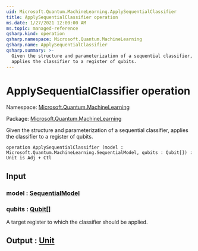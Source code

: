 ```yaml
---
uid: Microsoft.Quantum.MachineLearning.ApplySequentialClassifier
title: ApplySequentialClassifier operation
ms.date: 1/27/2021 12:00:00 AM
ms.topic: managed-reference
qsharp.kind: operation
qsharp.namespace: Microsoft.Quantum.MachineLearning
qsharp.name: ApplySequentialClassifier
qsharp.summary: >-
  Given the structure and parameterization of a sequential classifier,
  applies the classifier to a register of qubits.
---
```


# ApplySequentialClassifier operation

Namespace: [Microsoft.Quantum.MachineLearning](xref:Microsoft.Quantum.MachineLearning)

Package: [Microsoft.Quantum.MachineLearning](https://nuget.org/packages/Microsoft.Quantum.MachineLearning)


Given the structure and parameterization of a sequential classifier,applies the classifier to a register of qubits.

```qsharp
operation ApplySequentialClassifier (model : Microsoft.Quantum.MachineLearning.SequentialModel, qubits : Qubit[]) : Unit is Adj + Ctl
```


## Input

### model : [SequentialModel](xref:Microsoft.Quantum.MachineLearning.SequentialModel)




### qubits : [Qubit](xref:microsoft.quantum.lang-ref.qubit)[]

A target register to which the classifier should be applied.



## Output : [Unit](xref:microsoft.quantum.lang-ref.unit)

